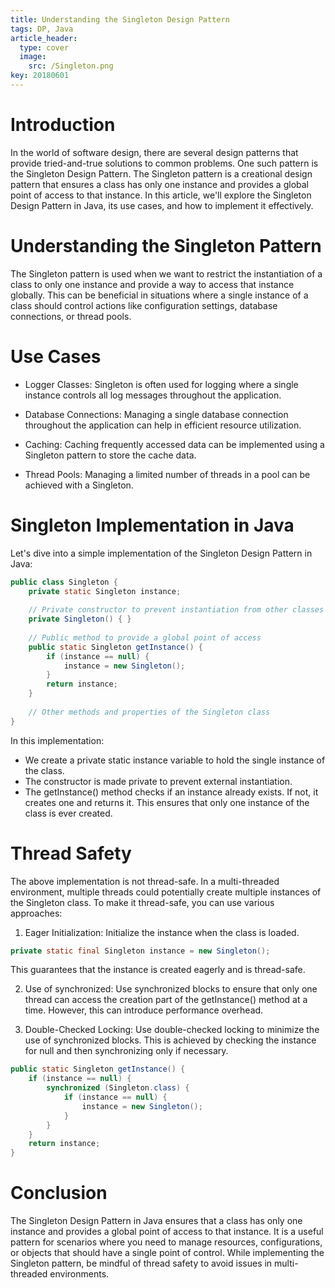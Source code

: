 ```yaml
---
title: Understanding the Singleton Design Pattern
tags: DP, Java
article_header:
  type: cover
  image:
    src: /Singleton.png
key: 20180601
---
```



# Introduction
In the world of software design, there are several design patterns that provide tried-and-true solutions to common problems. One such pattern is the Singleton Design Pattern. The Singleton pattern is a creational design pattern that ensures a class has only one instance and provides a global point of access to that instance. In this article, we'll explore the Singleton Design Pattern in Java, its use cases, and how to implement it effectively.

# Understanding the Singleton Pattern
The Singleton pattern is used when we want to restrict the instantiation of a class to only one instance and provide a way to access that instance globally. This can be beneficial in situations where a single instance of a class should control actions like configuration settings, database connections, or thread pools.

# Use Cases
- Logger Classes: Singleton is often used for logging where a single instance controls all log messages throughout the application.

- Database Connections: Managing a single database connection throughout the application can help in efficient resource utilization.

- Caching: Caching frequently accessed data can be implemented using a Singleton pattern to store the cache data.

- Thread Pools: Managing a limited number of threads in a pool can be achieved with a Singleton.

# Singleton Implementation in Java
Let's dive into a simple implementation of the Singleton Design Pattern in Java:
```java
public class Singleton {
    private static Singleton instance;
    
    // Private constructor to prevent instantiation from other classes
    private Singleton() { }
    
    // Public method to provide a global point of access
    public static Singleton getInstance() {
        if (instance == null) {
            instance = new Singleton();
        }
        return instance;
    }
    
    // Other methods and properties of the Singleton class
}
```

In this implementation:

- We create a private static instance variable to hold the single instance of the class.
- The constructor is made private to prevent external instantiation.
- The getInstance() method checks if an instance already exists. If not, it creates one and returns it. This ensures that only one instance of the class is ever created.

# Thread Safety
The above implementation is not thread-safe. In a multi-threaded environment, multiple threads could potentially create multiple instances of the Singleton class. To make it thread-safe, you can use various approaches:

1. Eager Initialization: Initialize the instance when the class is loaded.
```java
private static final Singleton instance = new Singleton();
```
This guarantees that the instance is created eagerly and is thread-safe.

2. Use of synchronized: Use synchronized blocks to ensure that only one thread can access the creation part of the getInstance() method at a time. However, this can introduce performance overhead.

3. Double-Checked Locking: Use double-checked locking to minimize the use of synchronized blocks. This is achieved by checking the instance for null and then synchronizing only if necessary.

```java
public static Singleton getInstance() {
    if (instance == null) {
        synchronized (Singleton.class) {
            if (instance == null) {
                instance = new Singleton();
            }
        }
    }
    return instance;
}

```

# Conclusion
The Singleton Design Pattern in Java ensures that a class has only one instance and provides a global point of access to that instance. It is a useful pattern for scenarios where you need to manage resources, configurations, or objects that should have a single point of control. While implementing the Singleton pattern, be mindful of thread safety to avoid issues in multi-threaded environments.
